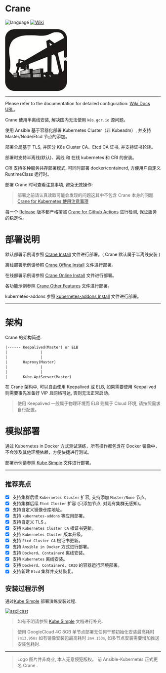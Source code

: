 # Crane
![language](https://img.shields.io/badge/language-Ansible-green.svg) [![Wiki](https://img.shields.io/badge/docs-94%25-green.svg)](https://wiki.shileizcc.com/display/CASE/Ansible+Kubernetes+Cluster)

![logo](logo/logo_size6_w200_h200.jpeg)

---

Please refer to the documentation for detailed configuration: [Wiki Docs URL](https://wiki.shileizcc.com/display/CASE/Ansible+Kubernetes+Cluster)。

Crane 使用半离线安装, 解决国内无法使用 `k8s.gcr.io` 源问题。

使用 Ansible 基于容器化部署 Kubernetes Cluster（非 Kubeadm）, 并支持 Master/Node/Etcd 节点的添加。

部署全局基于 TLS, 并区分 K8s Cluster CA、Etcd CA 证书, 并支持证书轮转。

部署时支持半离线(默认)、离线 和 在线 kubernetes 和 CRI 的安装。

CRI 支持多种服务共存部署模式, 可同时部署 docker/containerd, 方便用户自定义 RuntimeClass 运行时。

部署 Crane 时可查看注意事项, 避免无效操作:

> 部署之前请认真读取可能会发现的问题这其中不包含 Crane 本身的问题. [Crane for Kubernetes 使用注意事项](docs/MattersNeedingAttention.md)

每一个 [Release](https://github.com/slzcc/crane/releases) 版本都严格按照 [Crane for Github Actions](https://github.com/slzcc/crane/actions) 进行检测, 保证服务的稳定性。

# 部署说明

默认部署示例请参照 [Crane Install](./docs/INSTALL.md) 文件进行部署。( Crane 默认属于半离线安装 )

离线部署示例请参照 [Crane Offine Install](./docs/OFFINE_INSTALL.md) 文件进行部署。

在线部署示例请参照 [Crane Online Install](./docs/ONLINE_INSTALL.md) 文件进行部署。

各功能示例参照 [Crane Other Features](./docs/FunctionalSpecifications.md) 文件进行部署。

kubernetes-addons 参照 [kubernetes-addons Install](./crane/roles/kubernetes-addons) 文件进行部署。

---
# 架构

Crane 的架构简述:

```
|------ Keepalived(Master) or ELB
|               |
|               |
|       Haproxy(Master)
|               |
|               |
|       Kube-ApiServer(Master)
```
在 Crane 架构中, 可以自由使用 Keepalived 或 ELB, 如果需要使用 Keepalived 则需要事先准备好 VIP 且网络可达, 否则无法正常启动。

> 使用 Keepalived 一般属于物理环境而 ELB 则属于 Cloud 环境, 请按照需求自行配置。

# 模拟部署

通过 Kubernetes in Docker 方式测试演练，所有操作都包含在 Docker 镜像中，不会涉及其他环境依赖，方便快捷进行测试。

部署示例请参照 [Kube Simple](./kube-simple/README.md) 文件进行部署。

---

## 推荐亮点

- [x] 支持集群后续 `Kubernetes Cluster` 扩容, 支持添加 `Master/None` 节点。
- [x] 支持集群后续 `Etcd Cluster` 扩容 (只添加节点, 对现有集群无感知)。
- [x] 支持自定义镜像仓库地址。
- [x] 支持 `kubernetes-addons` 等应用部署。
- [x] 支持自定义 TLS 。
- [x] 支持 `Kubernetes Cluster CA` 根证书更新。
- [x] 支持 `Kubernetes Cluster` 版本升级。
- [x] 支持 `Etcd Cluster CA` 根证书更新。
- [x] 支持 `Ansible in Docker` 方式进行部署。
- [x] 支持 `Dockerd`、`Containerd` 离线安装。
- [x] 支持 `Kubernetes` 离线安装。
- [x] 支持 `Dockerd`、`Containerd`、`CRIO` 的容器运行环境部署。
- [x] 支持新建 `Etcd` 集群并支持恢复。

## 安装过程示例

通过[Kube Simple](./kube-simple/README.md) 部署演练安装过程.

[![asciicast](https://asciinema.org/a/uyVFgcNEUiv9AciahaTFCRvM6.svg)](https://asciinema.org/a/uyVFgcNEUiv9AciahaTFCRvM6)

> 如有不明请参照 [Kube Simple](./kube-simple/README.md) 文档进行补充.

> 使用 GoogleCloud 4C 8GB 单节点部署无任何干预初始化安装最高耗时 `7m13.958s` 如有镜像安装包最高耗时 `2m4.153s`, 如多节点安装需要增加推送安装包耗时.

---

> Logo 图片并非商业, 本人无意侵犯版权。 前 Ansible-Kubernetes 正式更名 Crane .
